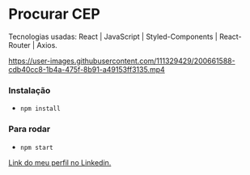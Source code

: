 # Procurar CEP

Tecnologias usadas: React | JavaScript | Styled-Components | React-Router | Axios.

https://user-images.githubusercontent.com/111329429/200661588-cdb40cc8-1b4a-475f-8b91-a49153ff3135.mp4

### Instalação
- `npm install`

### Para rodar 
- `npm start`

[Link do meu perfil no Linkedin.](https://www.linkedin.com/in/felipe-moises-4a1b58248/) 
